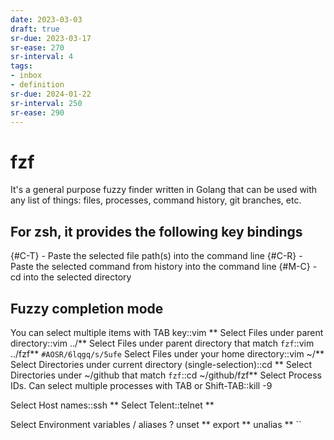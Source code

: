 ```yaml
---
date: 2023-03-03
draft: true
sr-due: 2023-03-17
sr-ease: 270
sr-interval: 4
tags:
- inbox
- definition
sr-due: 2024-01-22
sr-interval: 250
sr-ease: 290
---
```


# fzf

It's a general purpose fuzzy finder written in Golang that can be used with any
list of things: files, processes, command history, git branches, etc.

## For zsh, it provides the following key bindings

{#C-T} - Paste the selected file path(s) into the command line
{#C-R} - Paste the selected command from history into the command line
{#M-C} - cd into the selected directory

## Fuzzy completion mode

You can select multiple items with TAB key::vim \*\*<TAB>
Select Files under parent directory::vim ../\*\*<TAB>
Select Files under parent directory that match `fzf`::vim ../fzf\*\*<TAB> `#AOSR/6lqgq/s/5ufe`
Select Files under your home directory::vim \~/\*\*<TAB>
Select Directories under current directory (single-selection)::cd \*\*<TAB>
Select Directories under \~/github that match `fzf`::cd \~/github/fzf\*\*<TAB>
Select Process IDs. Can select multiple processes with TAB or Shift-TAB::kill -9 <TAB>

Select Host names::ssh \*\*<TAB>
Select Telent::telnet \*\*<TAB>

Select Environment variables / aliases
?
unset \*\*<TAB>
export \*\*<TAB>
unalias \*\*<TAB>
``